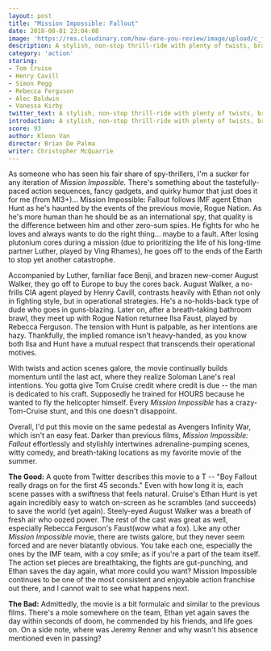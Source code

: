 ```yaml
---
layout: post
title: "Mission Impossible: Fallout"
date: 2018-08-01 23:04:08
image: 'https://res.cloudinary.com/how-dare-you-review/image/upload/c_fill,h_399,w_760/v1535647647/mission-impossible-fallout-2.jpg'
description: A stylish, non-stop thrill-ride with plenty of twists, brawls, and cunning to make 147 minutes breeze by effortlessly. I hope it's not the last we see of Ethan Hunt. -KV
category: 'action'
staring:
- Tom Cruise
- Henry Cavill
- Simon Pegg
- Rebecca Ferguson
- Alec Baldwin
- Vanessa Kirby
twitter_text: A stylish, non-stop thrill-ride with plenty of twists, brawls, and cunning to make 147 minutes breeze by effortlessly. I hope it's not the last we see of Ethan Hunt. -KV
introduction: A stylish, non-stop thrill-ride with plenty of twists, brawls, and cunning to make 147 minutes breeze by effortlessly. I hope it's not the last we see of Ethan Hunt. -KV
score: 93
author: Kleon Van
director: Brian De Palma
writer: Christopher McQuarrie
---
```




As someone who has seen his fair share of spy-thrillers, I'm a sucker for any iteration of *Mission Impossible.* There's something about the tastefully-paced action sequences, fancy gadgets, and quirky humor that just does it for me (from MI3+)... Mission Impossible: Fallout follows IMF agent Ethan Hunt as he's haunted by the events of the previous movie, Rogue Nation. As he's more human than he should be as an international spy, that quality is the difference between him and other zero-sum spies. He fights for who he loves and always wants to do the right thing... maybe to a fault. After losing plutonium cores during a mission (due to prioritizing the life of his long-time partner Luther, played by Ving Rhames), he goes off to the ends of the Earth to stop yet another catastrophe.

Accompanied by Luther, familiar face Benji, and brazen new-comer August Walker, they go off to Europe to buy the cores back. August Walker, a no-frills CIA agent played by Henry Cavill, contrasts heavily with Ethan not only in fighting style, but in operational strategies. He's a no-holds-back type of dude who goes in guns-blazing. Later on, after a breath-taking bathroom brawl, they meet up with Rogue Nation returnee Ilsa Faust, played by Rebecca Ferguson. The tension with Hunt is palpable, as her intentions are hazy. Thankfully, the implied romance isn't heavy-handed, as you know both Ilsa and Hunt have a mutual respect that transcends their operational motives.

With twists and action scenes galore, the movie continually builds momentum until the last act, where they realize Soloman Lane's real intentions. You gotta give Tom Cruise credit where credit is due -- the man is dedicated to his craft. Supposedly he trained for HOURS because he wanted to fly the helicopter himself. Every *Mission Impossible* has a crazy-Tom-Cruise stunt, and this one doesn't disappoint.

Overall, I'd put this movie on the same pedestal as Avengers Infinity War, which isn't an easy feat. Darker than previous films, *Mission Impossible: Fallout* effortlessly and stylishly intertwines adrenaline-pumping scenes, witty comedy, and breath-taking locations as my favorite movie of the summer.

**The Good:** A quote from Twitter describes this movie to a T -- "Boy Fallout really drags on for the first 45 seconds." Even with how long it is, each scene passes with a swiftness that feels natural. Cruise's Ethan Hunt is yet again incredibly easy to watch on-screen as he scrambles (and succeeds) to save the world (yet again). Steely-eyed August Walker was a breath of fresh air who oozed power. The rest of the cast was great as well, especially Rebecca Ferguson's Faust(wow what a fox). Like any other *Mission Impossible* movie, there are twists galore, but they never seem forced and are never blatantly obvious. You take each one, especially the ones by the IMF team, with a coy smile; as if you're a part of the team itself. The action set pieces are breathtaking, the fights are gut-punching, and Ethan saves the day again, what more could you want? Mission Impossible continues to be one of the most consistent and enjoyable action franchise out there, and I cannot wait to see what happens next.

**The Bad:** Admittedly, the movie is a bit formulaic and similar to the previous films. There's a mole somewhere on the team, Ethan yet again saves the day within seconds of doom, he commended by his friends, and life goes on. On a side note, where was Jeremy Renner and why wasn't his absence mentioned even in passing?

